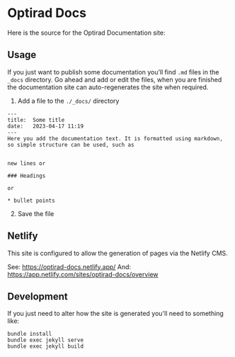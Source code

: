 Optirad Docs
============

Here is the source for the Optirad Documentation site:

Usage
-----

If you just want to publish some documentation you’ll find `.md` files in the `_docs` directory.
Go ahead and add or edit the files, when you are finished the documentation site can
auto-regenerates the site when required.

1. Add a file to the `./_docs/` directory

```
---
title:  Some title
date:   2023-04-17 11:19
---
Here you add the documentation text. It is formatted using markdown, so simple structure can be used, such as


new lines or

### Headings

or

* bullet points

```

2. Save the file


Netlify
-------

This site is configured to allow the generation of pages via the Netlify CMS.

See: https://optirad-docs.netlify.app/
And: https://app.netlify.com/sites/optirad-docs/overview

Development
-----------

If you just need to alter how the site is generated you'll need to something like:

    bundle install
    bundle exec jekyll serve
    bundle exec jekyll build


